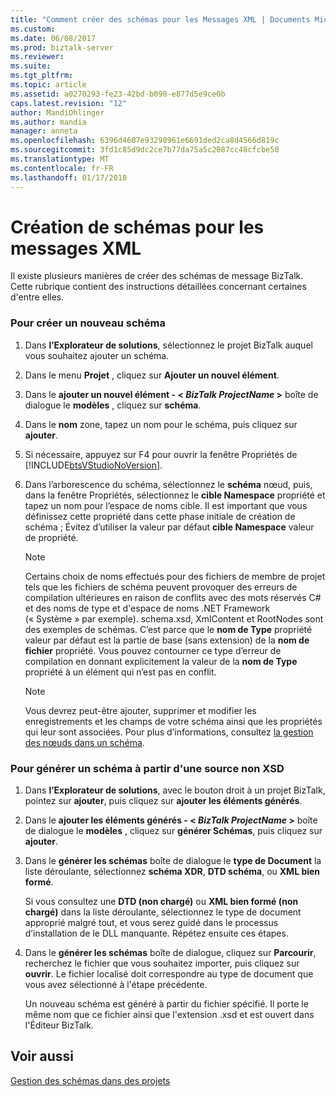 ```yaml
---
title: "Comment créer des schémas pour les Messages XML | Documents Microsoft"
ms.custom: 
ms.date: 06/08/2017
ms.prod: biztalk-server
ms.reviewer: 
ms.suite: 
ms.tgt_pltfrm: 
ms.topic: article
ms.assetid: a0270293-fe23-42bd-b090-e877d5e9ce0b
caps.latest.revision: "12"
author: MandiOhlinger
ms.author: mandia
manager: anneta
ms.openlocfilehash: 6396d4607e93298961e6691ded2ca8d4566d819c
ms.sourcegitcommit: 3fd1c85d9dc2ce7b77da75a5c2087cc48cfcbe50
ms.translationtype: MT
ms.contentlocale: fr-FR
ms.lasthandoff: 01/17/2018
---
```

# <a name="how-to-create-schemas-for-xml-messages"></a>Création de schémas pour les messages XML
Il existe plusieurs manières de créer des schémas de message BizTalk. Cette rubrique contient des instructions détaillées concernant certaines d'entre elles.  
  
### <a name="to-create-a-new-schema"></a>Pour créer un nouveau schéma  
  
1.  Dans **l’Explorateur de solutions**, sélectionnez le projet BizTalk auquel vous souhaitez ajouter un schéma.  
  
2.  Dans le menu **Projet** , cliquez sur **Ajouter un nouvel élément**.  
  
3.  Dans le **ajouter un nouvel élément - \< *BizTalk ProjectName* \>**  boîte de dialogue le **modèles** , cliquez sur **schéma**.  
  
4.  Dans le **nom** zone, tapez un nom pour le schéma, puis cliquez sur **ajouter**.  
  
5.  Si nécessaire, appuyez sur F4 pour ouvrir la fenêtre Propriétés de [!INCLUDE[btsVStudioNoVersion](../includes/btsvstudionoversion-md.md)].  
  
6.  Dans l’arborescence du schéma, sélectionnez le **schéma** nœud, puis, dans la fenêtre Propriétés, sélectionnez le **cible Namespace** propriété et tapez un nom pour l’espace de noms cible. Il est important que vous définissez cette propriété dans cette phase initiale de création de schéma ; Évitez d’utiliser la valeur par défaut **cible Namespace** valeur de propriété.  
  
    > [!NOTE]
    >  Certains choix de noms effectués pour des fichiers de membre de projet tels que les fichiers de schéma peuvent provoquer des erreurs de compilation ultérieures en raison de conflits avec des mots réservés C# et des noms de type et d'espace de noms .NET Framework (« Système » par exemple). schema.xsd, XmlContent et RootNodes sont des exemples de schémas. C’est parce que le **nom de Type** propriété valeur par défaut est la partie de base (sans extension) de la **nom de fichier** propriété. Vous pouvez contourner ce type d’erreur de compilation en donnant explicitement la valeur de la **nom de Type** propriété à un élément qui n’est pas en conflit.  
  
    > [!NOTE]
    >  Vous devrez peut-être ajouter, supprimer et modifier les enregistrements et les champs de votre schéma ainsi que les propriétés qui leur sont associées. Pour plus d’informations, consultez [la gestion des nœuds dans un schéma](../core/managing-the-nodes-within-a-schema.md).  
  
### <a name="to-generate-a-schema-from-a-non-xsd-source"></a>Pour générer un schéma à partir d'une source non XSD  
  
1.  Dans **l’Explorateur de solutions**, avec le bouton droit à un projet BizTalk, pointez sur **ajouter**, puis cliquez sur **ajouter les éléments générés**.  
  
2.  Dans le **ajouter les éléments générés - \< *BizTalk ProjectName* \>**  boîte de dialogue le **modèles** , cliquez sur **générer Schémas**, puis cliquez sur **ajouter**.  
  
3.  Dans le **générer les schémas** boîte de dialogue le **type de Document** la liste déroulante, sélectionnez **schéma XDR**, **DTD schéma**, ou **XML bien formé**.  
  
     Si vous consultez une **DTD (non chargé)** ou **XML bien formé (non chargé)** dans la liste déroulante, sélectionnez le type de document approprié malgré tout, et vous serez guidé dans le processus d’installation de le DLL manquante. Répétez ensuite ces étapes.  
  
4.  Dans le **générer les schémas** boîte de dialogue, cliquez sur **Parcourir**, recherchez le fichier que vous souhaitez importer, puis cliquez sur **ouvrir**. Le fichier localisé doit correspondre au type de document que vous avez sélectionné à l'étape précédente.  
  
     Un nouveau schéma est généré à partir du fichier spécifié. Il porte le même nom que ce fichier ainsi que l'extension .xsd et est ouvert dans l'Éditeur BizTalk.  
  
## <a name="see-also"></a>Voir aussi  
 [Gestion des schémas dans des projets](../core/managing-schemas-within-projects.md)